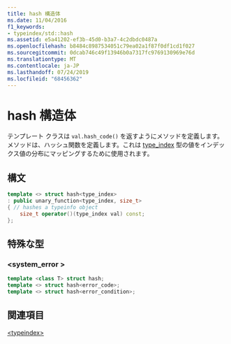 ```yaml
---
title: hash 構造体
ms.date: 11/04/2016
f1_keywords:
- typeindex/std::hash
ms.assetid: e5a41202-ef3b-45d0-b3a7-4c2dbdc0487a
ms.openlocfilehash: b8484c8987534051c79ea02a1f87f0df1cd1f027
ms.sourcegitcommit: 0dcab746c49f13946b0a7317fc9769130969e76d
ms.translationtype: MT
ms.contentlocale: ja-JP
ms.lasthandoff: 07/24/2019
ms.locfileid: "68456362"
---
```

# <a name="hash-structure"></a>hash 構造体

テンプレート クラスは `val.hash_code()` を返すようにメソッドを定義します。 メソッドは、ハッシュ関数を定義します。これは [type_index](../standard-library/type-index-class.md) 型の値をインデックス値の分布にマッピングするために使用されます。

## <a name="syntax"></a>構文

```cpp
template <> struct hash<type_index>
: public unary_function<type_index, size_t>
{ // hashes a typeinfo object
    size_t operator()(type_index val) const;
};
```

## <a name="specialized-types"></a>特殊な型

### <a name="system_error"></a>\<system_error >

```cpp
template <class T> struct hash;
template <> struct hash<error_code>;
template <> struct hash<error_condition>;
```

## <a name="see-also"></a>関連項目

[\<typeindex>](../standard-library/typeindex.md)

